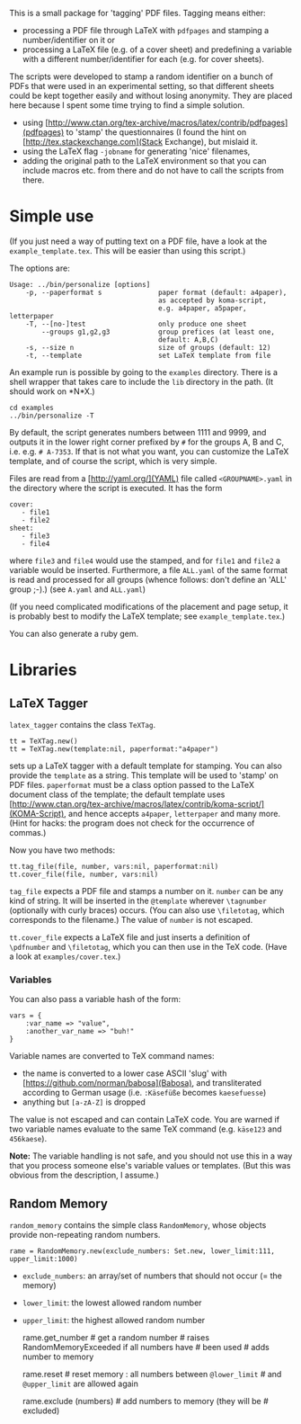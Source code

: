 This is a small package for 'tagging' PDF files. Tagging means either:

- processing a PDF file through LaTeX with `pdfpages` and stamping a
  number/identifier on it or
- processing a LaTeX file (e.g. of a cover sheet) and predefining a
  variable with a different number/identifier for each (e.g. for cover
  sheets).


The scripts were developed to stamp a random identifier on a bunch of
PDFs that were used in an experimental setting, so that different sheets
could be kept together easily and without losing anonymity. They are
placed here because I spent some time trying to find a simple solution.

- using
  [http://www.ctan.org/tex-archive/macros/latex/contrib/pdfpages](pdfpages)
  to 'stamp' the questionnaires (I found the hint on [http://tex.stackexchange.com](Stack Exchange), but mislaid it.
- using the LaTeX flag `-jobname` for generating 'nice' filenames,
- adding the original path to the LaTeX environment so that you can
  include macros etc. from there and do not have to call the scripts
  from there.


# Simple use

(If you just need a way of putting text on a PDF file, have a look at
the `example_template.tex`. This will be easier than using this script.)

The options are:

    Usage: ../bin/personalize [options]
        -p, --paperformat s              paper format (default: a4paper),
                                         as accepted by koma-script,
                                         e.g. a4paper, a5paper, letterpaper
        -T, --[no-]test                  only produce one sheet
            --groups g1,g2,g3            group prefices (at least one,
                                         default: A,B,C)
        -s, --size n                     size of groups (default: 12)
        -t, --template                   set LaTeX template from file


An example run is possible by going to the `examples` directory.
There is a shell wrapper that takes care to include the `lib` directory
in the path. (It should work on \*N\*X.)

    cd examples
    ../bin/personalize -T

By default, the script generates numbers between 1111 and 9999, and
outputs it in the lower right corner prefixed by `#` for the groups A, B
and C, i.e. e.g. `# A-7353`. If that is not what you want, you can
customize the LaTeX template, and of course the script, which is very
simple.

Files are read from a [http://yaml.org/](YAML) file called
`<GROUPNAME>.yaml` in the directory where the script is executed. It has
the form

    cover:
       - file1
       - file2
    sheet:
       - file3
       - file4

where `file3` and `file4` would use the stamped, and for `file1` and
`file2` a variable would be inserted.
Furthermore, a file `ALL.yaml` of the same format is read and processed
for all groups (whence follows: don't define an 'ALL' group ;-).)
(see `A.yaml` and `ALL.yaml`)

(If you need complicated modifications of the placement and page setup,
it is probably best to modify the LaTeX template; see
`example_template.tex`.)

You can also generate a ruby gem.


# Libraries

## LaTeX Tagger

`latex_tagger` contains the class `TeXTag`. 

    tt = TeXTag.new()
    tt = TeXTag.new(template:nil, paperformat:"a4paper")

sets up a LaTeX tagger with a default template for stamping. You can
also provide the `template` as a string. This template will be used to
'stamp' on PDF files. `paperformat` must be a class option passed to the
LaTeX document class of the template; the default template uses
[http://www.ctan.org/tex-archive/macros/latex/contrib/koma-script/](KOMA-Script),
and hence accepts `a4paper`, `letterpaper` and many more. (Hint for
hacks: the program does not check for the occurrence of commas.)

Now you have two methods:

    tt.tag_file(file, number, vars:nil, paperformat:nil)
    tt.cover_file(file, number, vars:nil)

`tag_file` expects a PDF file and stamps a number on it. `number` can be
any kind of string. It will be inserted in the `@template` wherever
`\tagnumber` (optionally with curly braces) occurs. (You can also use
`\filetotag`, which corresponds to the filename.) The value of
`number` is not escaped.

`tt.cover_file` expects a LaTeX file and just inserts a definition of
`\pdfnumber` and `\filetotag`, which you can then use in the TeX code.
(Have a look at `examples/cover.tex`.)

### Variables

You can also pass a variable hash of the form:

    vars = {
        :var_name => "value",
        :another_var_name => "buh!"
    }

Variable names are converted to TeX command names:

- the name is converted to a lower case ASCII 'slug' with [https://github.com/norman/babosa](Babosa), and transliterated according to German usage (i.e. `:Käsefüße` becomes `kaesefuesse`)
- anything but `[a-zA-Z]` is dropped

The value is not escaped and can contain LaTeX code. You are warned if
two variable names evaluate to the same TeX command (e.g. `käse123` and
`456kaese`).


**Note:** The variable handling is not safe, and you should not use this
in a way that you process someone else's variable values or templates.
(But this was obvious from the description, I assume.)


## Random Memory

`random_memory` contains the simple class `RandomMemory`, whose objects
provide non-repeating random numbers.

    rame = RandomMemory.new(exclude_numbers: Set.new, lower_limit:111, upper_limit:1000)

- `exclude_numbers`: an array/set of numbers that should not occur (=
  the memory)
- `lower_limit`: the lowest allowed random number
- `upper_limit`: the highest allowed random number

    rame.get_number  # get a random number
                     # raises RandomMemoryExceeded if all numbers have
                     # been used
                     # adds number to memory

    rame.reset       # reset memory : all numbers between `@lower_limit`
                     # and `@upper_limit` are allowed again

    rame.exclude (numbers)  # add numbers to memory (they will be
                            # excluded)
